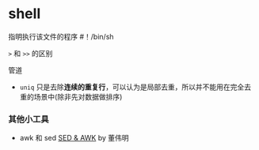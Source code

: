 # shell

指明执行该文件的程序
   #！/bin/sh

`>` 和 `>>` 的区别

管道

- `uniq` 只是去除**连续的重复行**，可以认为是局部去重，所以并不能用在完全去重的场景中(除非先对数据做排序)

### 其他小工具

- awk 和 sed
    [SED & AWK](http://dongweiming.github.io/sed_and_awk/?hmsr=toutiao.io&utm_medium=toutiao.io&utm_source=toutiao.io#/) by 董伟明



